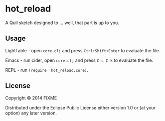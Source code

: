 # hot_reload

A Quil sketch designed to ... well, that part is up to you.

## Usage

LightTable - open `core.clj` and press `Ctrl+Shift+Enter` to evaluate the file.

Emacs - run cider, open `core.clj` and press `C-c C-k` to evaluate the file.

REPL - run `(require 'hot_reload.core)`.

## License

Copyright © 2014 FIXME

Distributed under the Eclipse Public License either version 1.0 or (at
your option) any later version.
